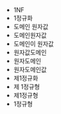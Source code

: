 ﻿- 1NF
- 1정규화
- 도메인 원자값
- 도메인원자값
- 도메인이 원자값
- 원자값도메인
- 원자도메인
- 원자도메인값
- 제1정규화
- 제 1정규형
- 제1정규형
- 1정규형